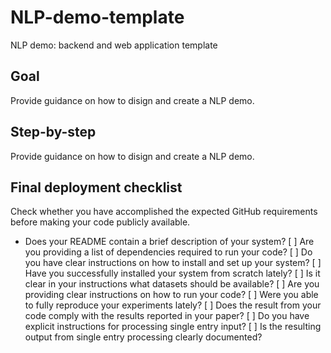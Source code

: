 # NLP-demo-template
NLP demo: backend and web application template

## Goal
Provide guidance on how to disign and create a NLP demo.

## Step-by-step
Provide guidance on how to disign and create a NLP demo.

## Final deployment checklist
Check whether you have accomplished the expected GitHub requirements before making your code publicly available.

* Does your README contain a brief description of your system?
[   ] Are you providing a list of dependencies required to run your code?
[   ] Do you have clear instructions on how to install and set up your system?
[   ] Have you successfully installed your system from scratch lately?
[   ] Is it clear in your instructions what datasets should be available?
[   ] Are you providing clear instructions on how to run your code?
[   ] Were you able to fully reproduce your experiments lately?
[   ] Does the result from your code comply with the results reported in your paper?
[   ] Do you have explicit instructions for processing single entry input?
[   ] Is the resulting output from single entry processing clearly documented?


